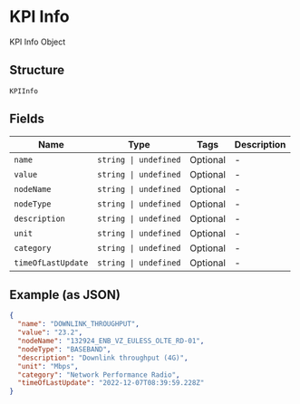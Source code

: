 
# KPI Info

KPI Info Object

## Structure

`KPIInfo`

## Fields

| Name | Type | Tags | Description |
|  --- | --- | --- | --- |
| `name` | `string \| undefined` | Optional | - |
| `value` | `string \| undefined` | Optional | - |
| `nodeName` | `string \| undefined` | Optional | - |
| `nodeType` | `string \| undefined` | Optional | - |
| `description` | `string \| undefined` | Optional | - |
| `unit` | `string \| undefined` | Optional | - |
| `category` | `string \| undefined` | Optional | - |
| `timeOfLastUpdate` | `string \| undefined` | Optional | - |

## Example (as JSON)

```json
{
  "name": "DOWNLINK_THROUGHPUT",
  "value": "23.2",
  "nodeName": "132924_ENB_VZ_EULESS_OLTE_RD-01",
  "nodeType": "BASEBAND",
  "description": "Downlink throughput (4G)",
  "unit": "Mbps",
  "category": "Network Performance Radio",
  "timeOfLastUpdate": "2022-12-07T08:39:59.228Z"
}
```

